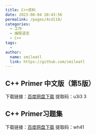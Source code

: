 ```yaml
---
title: C++资料
date: 2023-06-04 10:43:56
permalink: /pages/4cd118/
categories:
  - 工作
  - 编程语言
  - C++
tags:
  - 
author: 
  name: smileatl
  link: https://github.com/smileatl
---
```



## C++ Primer 中文版（第5版）
<!-- 在线阅读：<a href="/pdf/C++_primer_5th.pdf" target="_blank" rel="noopener">C++ Primer 中文版（第5版）</a> -->

下载链接：[百度网盘下载](https://pan.baidu.com/s/1ViXK2yqDqQ-QP0EUhytw5Q?pwd=u3i3 )
提取码：u3i3
3


## C++ Primer习题集
<!-- 在线阅读：<a href="/pdf/heima-C-basic-2018.pdf" target="_blank" rel="noopener">黑马C基础讲义2018修订版</a> -->

下载链接：[百度网盘下载](https://pan.baidu.com/s/1Y-yG0xLzvkvl3q-9fowZ_g?pwd=wh41)
提取码：wh41